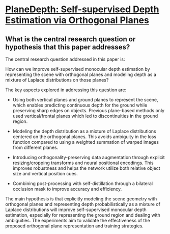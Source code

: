 # [PlaneDepth: Self-supervised Depth Estimation via Orthogonal Planes](https://arxiv.org/abs/2210.01612)

## What is the central research question or hypothesis that this paper addresses?

 The central research question addressed in this paper is: 

How can we improve self-supervised monocular depth estimation by representing the scene with orthogonal planes and modeling depth as a mixture of Laplace distributions on those planes?

The key aspects explored in addressing this question are:

- Using both vertical planes and ground planes to represent the scene, which enables predicting continuous depth for the ground while preserving sharp edges on objects. Previous plane-based methods only used vertical/frontal planes which led to discontinuities in the ground region.

- Modeling the depth distribution as a mixture of Laplace distributions centered on the orthogonal planes. This avoids ambiguity in the loss function compared to using a weighted summation of warped images from different planes. 

- Introducing orthogonality-preserving data augmentation through explicit resizing/cropping transforms and neural positional encodings. This improves robustness and helps the network utilize both relative object size and vertical position cues.

- Combining post-processing with self-distillation through a bilateral occlusion mask to improve accuracy and efficiency.

The main hypothesis is that explicitly modeling the scene geometry with orthogonal planes and representing depth probabilistically as a mixture of Laplace distributions will improve self-supervised monocular depth estimation, especially for representing the ground region and dealing with ambiguities. The experiments aim to validate the effectiveness of the proposed orthogonal plane representation and training strategies.
